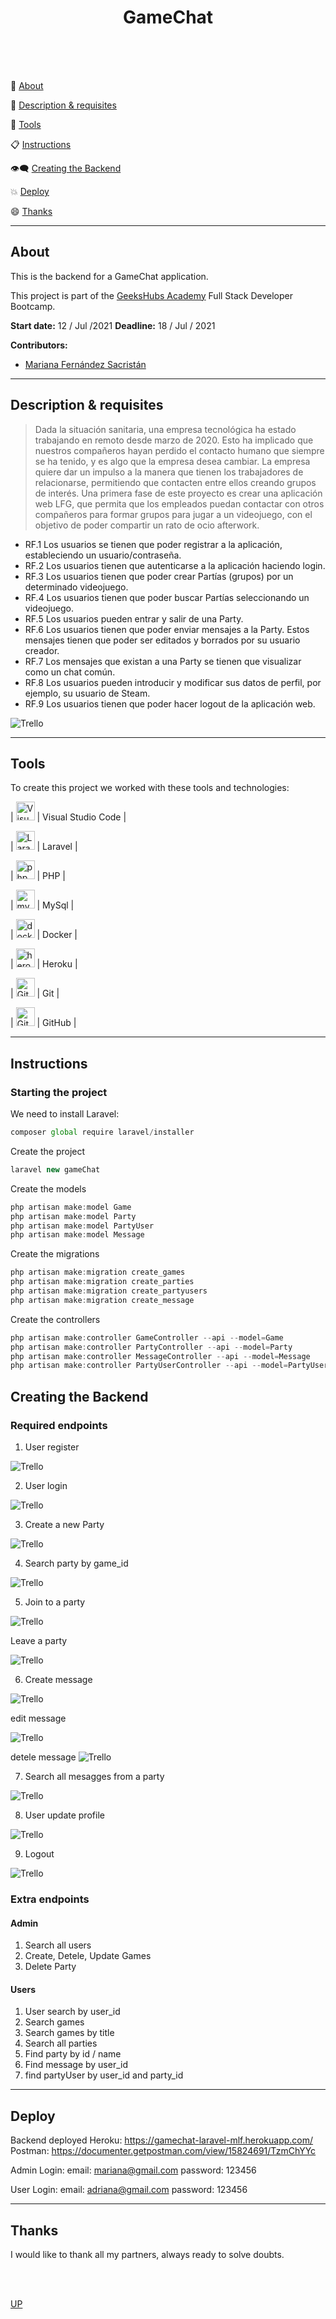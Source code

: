 <a name="top"></a>


<h1 align="center" >GameChat</h1>


<br/>
<br/>
<br/>


:speech_balloon: [About](#id1)   

:speech_balloon: [Description & requisites](#id2)  

:hammer: [Tools](#id3)

:clipboard: [Instructions](#id4)

:eye_speech_bubble: [Creating the Backend](#id4)

:collision: [Deploy](#id5)

:smile: [Thanks](#id6)

---

<a name="id1"></a>
## **About**

This is the backend for a GameChat application.

This project is part of the [GeeksHubs Academy](https://bootcamp.geekshubsacademy.com/) Full Stack Developer Bootcamp. 

**Start date:** 12 / Jul /2021
**Deadline:** 18 / Jul / 2021

**Contributors:**
* [Mariana Fernández Sacristán](https://github.com/mlfernandez)

---

<a name="id2"></a>

## **Description & requisites**

> Dada la situación sanitaria, una empresa tecnológica ha estado trabajando en
remoto desde marzo de 2020. Esto ha implicado que nuestros compañeros
hayan perdido el contacto humano que siempre se ha tenido, y es algo que la
empresa desea cambiar.
La empresa quiere dar un impulso a la manera que tienen los trabajadores de
relacionarse, permitiendo que contacten entre ellos creando grupos de interés.
Una primera fase de este proyecto es crear una aplicación web LFG, que
permita que los empleados puedan contactar con otros compañeros para
formar grupos para jugar a un videojuego, con el objetivo de poder compartir
un rato de ocio afterwork.

* RF.1 Los usuarios se tienen que poder registrar a la aplicación,
estableciendo un usuario/contraseña.
* RF.2 Los usuarios tienen que autenticarse a la aplicación haciendo login.
* RF.3 Los usuarios tienen que poder crear Partías (grupos) por un
determinado videojuego.
* RF.4 Los usuarios tienen que poder buscar Partías seleccionando un
videojuego.
* RF.5 Los usuarios pueden entrar y salir de una Party.
* RF.6 Los usuarios tienen que poder enviar mensajes a la Party. Estos
mensajes tienen que poder ser editados y borrados por su usuario creador.
* RF.7 Los mensajes que existan a una Party se tienen que visualizar como un
chat común.
* RF.8 Los usuarios pueden introducir y modificar sus datos de perfil, por
ejemplo, su usuario de Steam.
* RF.9 Los usuarios tienen que poder hacer logout de la aplicación web.

<img src="public/img/trelloGameChat.JPG" alt="Trello"/>

---

<a name="id3"></a>

## **Tools**

To create this project we worked with these tools and technologies:

| <img src="public/img/logovisual.png" alt="Visual" width="30"/> | Visual Studio Code |

| <img src="public/img/laravel.png" alt="Laravel" width="30"/> | Laravel | 

| <img src="public/img/php.png" alt="php" width="30"/> | PHP | 

| <img src="public/img/mysql.png" alt="mysql" width="30"/> | MySql | 

| <img src="public/img/docker.png" alt="docker" width="30"/> | Docker | 

| <img src="public/img/heroku.png" alt="heroku" width="30"/> | Heroku | 

| <img src="public/img/git.png" alt="Git" width="30"/> | Git |

| <img src="public/img/github2.png" alt="GitHub" width="30"/> | GitHub | 



<a name="id4"></a>
***
## **Instructions**


<h3> Starting the project </h3>
   
We need to install Laravel:

```javascript
composer global require laravel/installer
```
Create the project

```javascript
laravel new gameChat
```

Create the models

```javascript
php artisan make:model Game
php artisan make:model Party
php artisan make:model PartyUser
php artisan make:model Message
```
Create the migrations

```javascript
php artisan make:migration create_games
php artisan make:migration create_parties
php artisan make:migration create_partyusers
php artisan make:migration create_message
```
Create the controllers
```javascript
php artisan make:controller GameController --api --model=Game
php artisan make:controller PartyController --api --model=Party
php artisan make:controller MessageController --api --model=Message
php artisan make:controller PartyUserController --api --model=PartyUser
```

<a name="id5"></a>
## Creating the Backend
### Required endpoints

1. User register
<img src="public/img/1registroUsuario.JPG" alt="Trello"/>

2. User login
<img src="public/img/2loginUsuario.JPG" alt="Trello"/>

3. Create a new Party
<img src="public/img/3crearParty.JPG" alt="Trello"/>

4. Search party by game_id
<img src="public/img/4buscarpatyporidgame.JPG" alt="Trello"/>

5. Join to a party
<img src="public/img/5ausuarioentraenlaparty.JPG" alt="Trello"/>

Leave a party

<img src="public/img/5busuarioabandonalaparty.JPG" alt="Trello"/>

6. Create message
<img src="public/img/6aenviarmsj.JPG" alt="Trello"/>

edit message

<img src="public/img/6bactualizarmsj.JPG" alt="Trello"/>

detele message
<img src="public/img/6celiminarmsj.JPG" alt="Trello"/>

7. Search all mesagges from a party
<img src="public/img/7msjdeunaparty.JPG" alt="Trello"/>

8. User update profile
<img src="public/img/8actualizarusuariodatos.JPG" alt="Trello"/>

9. Logout
<img src="public/img/9logout.JPG" alt="Trello"/>

### Extra endpoints

#### Admin

1. Search all users
2. Create, Detele, Update Games
3. Delete Party 

#### Users

1. User search by user_id
2. Search games
3. Search games by title
4. Search all parties
5. Find party by id / name
6. Find message by user_id
7. find partyUser by user_id and party_id


<a name="id6"></a>
***
## **Deploy**

Backend deployed Heroku: https://gamechat-laravel-mlf.herokuapp.com/
Postman: https://documenter.getpostman.com/view/15824691/TzmChYYc

Admin Login: 
email: mariana@gmail.com
password: 123456

User Login:
email: adriana@gmail.com
password: 123456


<a name="id7"></a>
***
## **Thanks**

I would like to thank all my partners, always ready to solve doubts. 

<br>
<br>

[UP](#top)